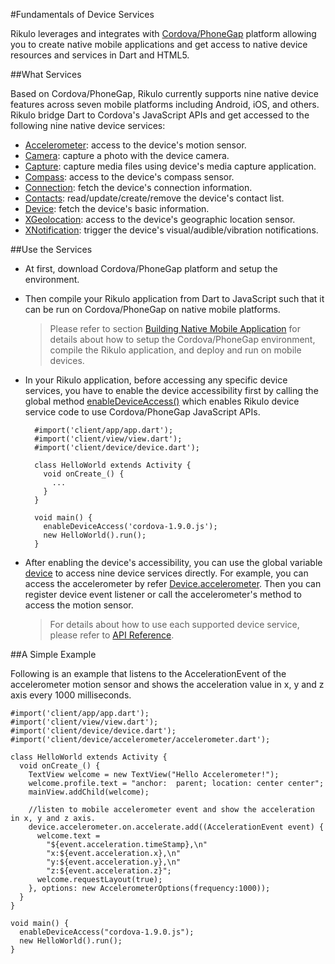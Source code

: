 #Fundamentals of Device Services

Rikulo leverages and integrates with [Cordova/PhoneGap](http://phonegap.com/) platform allowing you to create native mobile applications and get access to native device resources and services in Dart and HTML5.

##What Services

Based on Cordova/PhoneGap, Rikulo currently supports nine native device features across seven mobile platforms including Android, iOS, and others. Rikulo bridge Dart to Cordova's JavaScript APIs and get accessed to the following nine native device services:

* [Accelerometer](api:device/accelerometer): access to the device's motion sensor.
* [Camera](api:device/camera): capture a photo with the device camera.
* [Capture](api:device/capture): capture media files using device's media capture application.
* [Compass](api:device/compass): access to the device's compass sensor.
* [Connection](api:device/connection): fetch the device's connection information.
* [Contacts](api:device/contacts): read/update/create/remove the device's contact list.
* [Device](api:device): fetch the device's basic information.
* [XGeolocation](api:device/geolocation): access to the device's geographic location sensor.
* [XNotification](api:device/notification): trigger the device's visual/audible/vibration notifications.

##Use the Services

* At first, download Cordova/PhoneGap platform and setup the environment.

* Then compile your Rikulo application from Dart to JavaScript such that it can be run on Cordova/PhoneGap on native mobile platforms.

    >Please refer to section [Building Native Mobile Application](../Getting_Started/Building_Native_Mobile_Application) for details about how to setup the Cordova/PhoneGap environment, compile the Rikulo application, and deploy and run on mobile devices.

* In your Rikulo application, before accessing any specific device services, you have to enable the device accessibility first by calling the global method [enableDeviceAccess()](api:device) which enables Rikulo device service code to use Cordova/PhoneGap JavaScript APIs.

        #import('client/app/app.dart');
        #import('client/view/view.dart');
        #import('client/device/device.dart');

        class HelloWorld extends Activity {
          void onCreate_() {
            ...
          }
        }

        void main() {
          enableDeviceAccess('cordova-1.9.0.js');
          new HelloWorld().run();
        }

* After enabling the device's accessibility, you can use the global variable [device](api:device) to access nine device services directly. For example, you can access the accelerometer by refer [Device.accelerometer](api:device). Then you can register device event listener or call the accelerometer's method to access the motion sensor. 

    >For details about how to use each supported device service, please refer to [API Reference](http://api.rikulo.org).


##A Simple Example

Following is an example that listens to the AccelerationEvent of the  accelerometer motion sensor and shows the acceleration value in x, y and z axis every 1000 milliseconds. 

    #import('client/app/app.dart');
    #import('client/view/view.dart');
    #import('client/device/device.dart');
    #import('client/device/accelerometer/accelerometer.dart');

    class HelloWorld extends Activity {
      void onCreate_() {
        TextView welcome = new TextView("Hello Accelerometer!");
        welcome.profile.text = "anchor:  parent; location: center center";
        mainView.addChild(welcome);

        //listen to mobile accelerometer event and show the acceleration in x, y and z axis.
        device.accelerometer.on.accelerate.add((AccelerationEvent event) {
          welcome.text = 
            "${event.acceleration.timeStamp},\n"
            "x:${event.acceleration.x},\n"
            "y:${event.acceleration.y},\n"
            "z:${event.acceleration.z}";
          welcome.requestLayout(true);
        }, options: new AccelerometerOptions(frequency:1000));
      }
    }

    void main() {
      enableDeviceAccess("cordova-1.9.0.js");
      new HelloWorld().run();
    }
